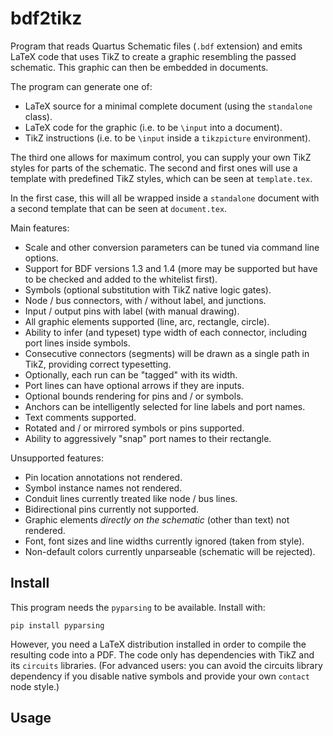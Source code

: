 # bdf2tikz

Program that reads Quartus Schematic files (`.bdf` extension) and emits LaTeX
code that uses TikZ to create a graphic resembling the passed schematic. This
graphic can then be embedded in documents.

The program can generate one of:

 - LaTeX source for a minimal complete document (using the `standalone` class).
 - LaTeX code for the graphic (i.e. to be `\input` into a document).
 - TikZ instructions (i.e. to be `\input` inside a `tikzpicture` environment).

The third one allows for maximum control, you can supply your own TikZ styles
for parts of the schematic. The second and first ones will use a template
with predefined TikZ styles, which can be seen at `template.tex`.

In the first case, this will all be wrapped inside a `standalone` document with
a second template that can be seen at `document.tex`.

Main features:

 - Scale and other conversion parameters can be tuned via command line options.
 - Support for BDF versions 1.3 and 1.4 (more may be supported but
   have to be checked and added to the whitelist first).
 - Symbols (optional substitution with TikZ native logic gates).
 - Node / bus connectors, with / without label, and junctions.
 - Input / output pins with label (with manual drawing).
 - All graphic elements supported (line, arc, rectangle, circle).
 - Ability to infer (and typeset) type width of each connector,
   including port lines inside symbols.
 - Consecutive connectors (segments) will be drawn as a single path in TikZ,
   providing correct typesetting.
 - Optionally, each run can be "tagged" with its width.
 - Port lines can have optional arrows if they are inputs.
 - Optional bounds rendering for pins and / or symbols.
 - Anchors can be intelligently selected for line labels and port names.
 - Text comments supported.
 - Rotated and / or mirrored symbols or pins supported.
 - Ability to aggressively "snap" port names to their rectangle.

Unsupported features:

 - Pin location annotations not rendered.
 - Symbol instance names not rendered.
 - Conduit lines currently treated like node / bus lines.
 - Bidirectional pins currently not supported.
 - Graphic elements *directly on the schematic* (other than text) not rendered.
 - Font, font sizes and line widths currently ignored (taken from style).
 - Non-default colors currently unparseable (schematic will be rejected).

## Install

This program needs the `pyparsing` to be available. Install with:

    pip install pyparsing

However, you need a LaTeX distribution installed in order to compile the
resulting code into a PDF. The code only has dependencies with TikZ and its
`circuits` libraries. (For advanced users: you can avoid the circuits library
dependency if you disable native symbols and provide your own `contact` node
style.)

## Usage


